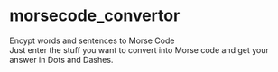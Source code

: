 # morsecode_convertor
 Encypt words and sentences to Morse Code   
 Just enter the stuff you want to convert into Morse code and get your answer in Dots and Dashes.
